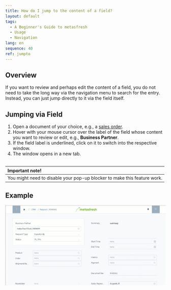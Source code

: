 ```yaml
---
title: How do I jump to the content of a field?
layout: default
tags:
  - A Beginner's Guide to metasfresh
  - Usage
  - Navigation
lang: en
sequence: 40
ref: jumpto
---
```


## Overview
If you want to review and perhaps edit the content of a field, you do not need to take the long way via the navigation menu to search for the entry. Instead, you can just jump directly to it via the field itself.

## Jumping via Field
1. Open a document of your choice, e.g., a [sales order](SalesOrder_recording).
1. Hover with your mouse cursor over the label of the field whose content you want to review or edit, e.g., **Business Partner**.
1. If the field label is underlined, click on it to switch into the respective window.
1. The window opens in a new tab.
<br><br>

| **Important note!** |
| :- |
| You might need to disable your pop-up blocker to make this feature work. |

## Example
![](assets/jumpto.gif)
